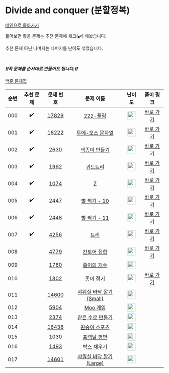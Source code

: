 # Divide and conquer (분할정복)

[메인으로 돌아가기](https://github.com/tony9402/baekjoon)

풀어보면 좋을 문제는 추천 문제에 체크(:heavy_check_mark:) 해놨습니다.

추천 문제 아닌 나머지는 나머지를 난이도 섞었습니다.

<br>

***❗️❗️꼭 문제를 순서대로 안풀어도 됩니다.❗️❗️***

[백준 문제집](https://www.acmicpc.net/workbook/view/7275)


|순번|추천 문제|문제 번호|문제 이름|난이도|풀이 링크|
|:--:|:--:|:--:|:--:|:--:|:--:|
|000|:heavy_check_mark:|<a href="https://www.acmicpc.net/problem/17829" target="_blank">17829</a>|<a href="https://www.acmicpc.net/problem/17829" target="_blank">222-풀링</a>|<img height="25px" width="25px" src="https://static.solved.ac/tier_small/8.svg"/>|<a href="./../../solution/divide_and_conquer/17829" target="_blank">바로 가기</a>|
|001|:heavy_check_mark:|<a href="https://www.acmicpc.net/problem/18222" target="_blank">18222</a>|<a href="https://www.acmicpc.net/problem/18222" target="_blank">투에-모스 문자열</a>|<img height="25px" width="25px" src="https://static.solved.ac/tier_small/9.svg"/>|<a href="./../../solution/divide_and_conquer/18222" target="_blank">바로 가기</a>|
|002|:heavy_check_mark:|<a href="https://www.acmicpc.net/problem/2630" target="_blank">2630</a>|<a href="https://www.acmicpc.net/problem/2630" target="_blank">색종이 만들기</a>|<img height="25px" width="25px" src="https://static.solved.ac/tier_small/9.svg"/>|<a href="./../../solution/divide_and_conquer/2630" target="_blank">바로 가기</a>|
|003|:heavy_check_mark:|<a href="https://www.acmicpc.net/problem/1992" target="_blank">1992</a>|<a href="https://www.acmicpc.net/problem/1992" target="_blank">쿼드트리</a>|<img height="25px" width="25px" src="https://static.solved.ac/tier_small/10.svg"/>|<a href="./../../solution/divide_and_conquer/1992" target="_blank">바로 가기</a>|
|004|:heavy_check_mark:|<a href="https://www.acmicpc.net/problem/1074" target="_blank">1074</a>|<a href="https://www.acmicpc.net/problem/1074" target="_blank">Z</a>|<img height="25px" width="25px" src="https://static.solved.ac/tier_small/11.svg"/>|<a href="./../../solution/divide_and_conquer/1074" target="_blank">바로 가기</a>|
|005|:heavy_check_mark:|<a href="https://www.acmicpc.net/problem/2447" target="_blank">2447</a>|<a href="https://www.acmicpc.net/problem/2447" target="_blank">별 찍기 - 10</a>|<img height="25px" width="25px" src="https://static.solved.ac/tier_small/11.svg"/>|<a href="./../../solution/divide_and_conquer/2447" target="_blank">바로 가기</a>|
|006|:heavy_check_mark:|<a href="https://www.acmicpc.net/problem/2448" target="_blank">2448</a>|<a href="https://www.acmicpc.net/problem/2448" target="_blank">별 찍기 - 11</a>|<img height="25px" width="25px" src="https://static.solved.ac/tier_small/12.svg"/>|<a href="./../../solution/divide_and_conquer/2448" target="_blank">바로 가기</a>|
|007|:heavy_check_mark:|<a href="https://www.acmicpc.net/problem/4256" target="_blank">4256</a>|<a href="https://www.acmicpc.net/problem/4256" target="_blank">트리</a>|<img height="25px" width="25px" src="https://static.solved.ac/tier_small/14.svg"/>|<a href="./../../solution/divide_and_conquer/4256" target="_blank">바로 가기</a>|
|008||<a href="https://www.acmicpc.net/problem/4779" target="_blank">4779</a>|<a href="https://www.acmicpc.net/problem/4779" target="_blank">칸토어 집합</a>|<img height="25px" width="25px" src="https://static.solved.ac/tier_small/8.svg"/>|<a href="./../../solution/divide_and_conquer/4779" target="_blank">바로 가기</a>|
|009||<a href="https://www.acmicpc.net/problem/1780" target="_blank">1780</a>|<a href="https://www.acmicpc.net/problem/1780" target="_blank">종이의 개수</a>|<img height="25px" width="25px" src="https://static.solved.ac/tier_small/9.svg"/>||
|010||<a href="https://www.acmicpc.net/problem/1802" target="_blank">1802</a>|<a href="https://www.acmicpc.net/problem/1802" target="_blank">종이 접기</a>|<img height="25px" width="25px" src="https://static.solved.ac/tier_small/10.svg"/>|<a href="./../../solution/divide_and_conquer/1802" target="_blank">바로 가기</a>|
|011||<a href="https://www.acmicpc.net/problem/14600" target="_blank">14600</a>|<a href="https://www.acmicpc.net/problem/14600" target="_blank">샤워실 바닥 깔기 (Small)</a>|<img height="25px" width="25px" src="https://static.solved.ac/tier_small/10.svg"/>||
|012||<a href="https://www.acmicpc.net/problem/5904" target="_blank">5904</a>|<a href="https://www.acmicpc.net/problem/5904" target="_blank">Moo 게임</a>|<img height="25px" width="25px" src="https://static.solved.ac/tier_small/11.svg"/>||
|013||<a href="https://www.acmicpc.net/problem/2374" target="_blank">2374</a>|<a href="https://www.acmicpc.net/problem/2374" target="_blank">같은 수로 만들기</a>|<img height="25px" width="25px" src="https://static.solved.ac/tier_small/12.svg"/>||
|014||<a href="https://www.acmicpc.net/problem/16438" target="_blank">16438</a>|<a href="https://www.acmicpc.net/problem/16438" target="_blank">원숭이 스포츠</a>|<img height="25px" width="25px" src="https://static.solved.ac/tier_small/13.svg"/>||
|015||<a href="https://www.acmicpc.net/problem/1030" target="_blank">1030</a>|<a href="https://www.acmicpc.net/problem/1030" target="_blank">프렉탈 평면</a>|<img height="25px" width="25px" src="https://static.solved.ac/tier_small/13.svg"/>||
|016||<a href="https://www.acmicpc.net/problem/1493" target="_blank">1493</a>|<a href="https://www.acmicpc.net/problem/1493" target="_blank">박스 채우기</a>|<img height="25px" width="25px" src="https://static.solved.ac/tier_small/14.svg"/>||
|017||<a href="https://www.acmicpc.net/problem/14601" target="_blank">14601</a>|<a href="https://www.acmicpc.net/problem/14601" target="_blank">샤워실 바닥 깔기 (Large)</a>|<img height="25px" width="25px" src="https://static.solved.ac/tier_small/16.svg"/>||